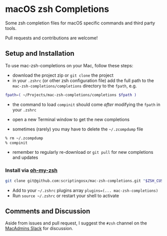 # macOS zsh Completions

Some zsh completion files for macOS specific commands and third party tools.

Pull requests and contributions are welcome!

## Setup and Installation

To use mac-zsh-completions on your Mac, follow these steps:

- download the project zip or `git clone` the project
- in your `.zshrc` (or other zsh configuration file) add the full path to the `mac-zsh-completions/completions` directory to the `fpath`, e.g.

```zsh
fpath=( ~/Projects/mac-zsh-completions/completions $fpath )
```

- the command to load `compinit` should come _after_ modifying the `fpath` in your `.zshrc`

- open a new Terminal window to get the new completions

- sometimes (rarely) you may have to delete the `~/.zcompdump` file

```zsh
% rm ~/.zcompdump
% compinit
```

- remember to regularly re-download or `git pull` for new completions and updates

### Install via [oh-my-zsh](https://github.com/robbyrussell/oh-my-zsh/)

```zsh
git clone git@github.com:scriptingosx/mac-zsh-completions.git "$ZSH_CUSTOM/plugins/mac-zsh-completions"
```

- Add to your `~/.zshrc` plugins array `plugins=(... mac-zsh-completions)`
- Run `source ~/.zshrc` or restart your shell to activate

## Comments and Discussion

Aside from issues and pull request, I suggest the `#zsh` channel on the [MacAdmins Slack](http://macadmins.org) for discussion.

